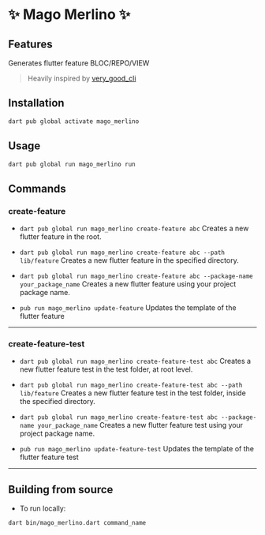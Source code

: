 # ✨ Mago Merlino ✨

## Features

Generates flutter feature BLOC/REPO/VIEW

> Heavily inspired by [very_good_cli](<https://github.com/VeryGoodOpenSource/very_good_cli>)

## Installation

```sh
dart pub global activate mago_merlino
```

## Usage

```sh
dart pub global run mago_merlino run
```

## Commands

### create-feature

* `dart pub global run mago_merlino create-feature abc`
Creates a new flutter feature in the root.

* `dart pub global run mago_merlino create-feature abc --path lib/feature`
Creates a new flutter feature in the specified directory.

* `dart pub global run mago_merlino create-feature abc --package-name your_package_name`
Creates a new flutter feature using your project package name.

* `pub run mago_merlino update-feature`
Updates the template of the flutter feature

---

### create-feature-test

* `dart pub global run mago_merlino create-feature-test abc`
Creates a new flutter feature test in the test folder, at root level.

* `dart pub global run mago_merlino create-feature-test abc --path lib/feature`
Creates a new flutter feature test in the test folder, inside the specified directory.

* `dart pub global run mago_merlino create-feature-test abc --package-name your_package_name`
Creates a new flutter feature test using your project package name.

* `pub run mago_merlino update-feature-test`
Updates the template of the flutter feature test

---

## Building from source

* To run locally:

```sh
dart bin/mago_merlino.dart command_name
```
